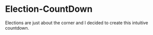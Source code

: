 # Election-CountDown
Elections are just about the corner and I decided to create this intuitive countdown.
